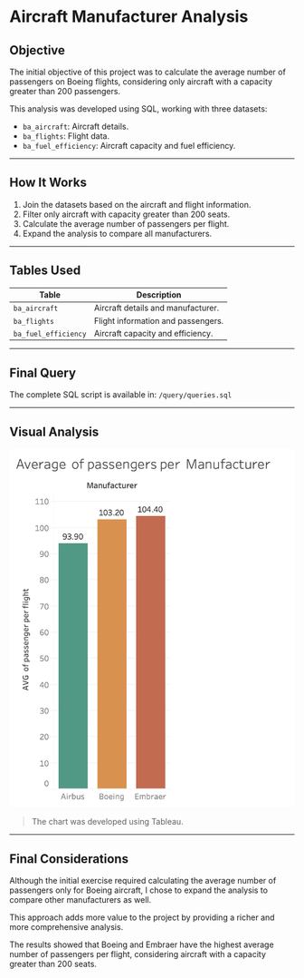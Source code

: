 # Aircraft Manufacturer Analysis

## Objective

The initial objective of this project was to calculate the average number of passengers on Boeing flights, considering only aircraft with a capacity greater than 200 passengers.

This analysis was developed using SQL, working with three datasets:
- `ba_aircraft`: Aircraft details.
- `ba_flights`: Flight data.
- `ba_fuel_efficiency`: Aircraft capacity and fuel efficiency.

---

## How It Works

1. Join the datasets based on the aircraft and flight information.
2. Filter only aircraft with capacity greater than 200 seats.
3. Calculate the average number of passengers per flight.
4. Expand the analysis to compare all manufacturers.

---

## Tables Used

| Table               | Description                         |
|--------------------|-------------------------------------|
| `ba_aircraft`      | Aircraft details and manufacturer.  |
| `ba_flights`       | Flight information and passengers.  |
| `ba_fuel_efficiency`| Aircraft capacity and efficiency.  |

---

## Final Query

The complete SQL script is available in: `/query/queries.sql`

---

## Visual Analysis

<img src="./images/chart_boeing.png" alt="Chart Boeing" width="600"/>

> The chart was developed using Tableau.

---

## Final Considerations

Although the initial exercise required calculating the average number of passengers only for Boeing aircraft, I chose to expand the analysis to compare other manufacturers as well.

This approach adds more value to the project by providing a richer and more comprehensive analysis.

The results showed that Boeing and Embraer have the highest average number of passengers per flight, considering aircraft with a capacity greater than 200 seats.





